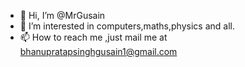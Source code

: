 - 👋 Hi, I’m @MrGusain
- 👀 I’m interested in computers,maths,physics and all.
- 📫 How to reach me ,just mail me at bhanupratapsinghgusain1@gmail.com

<!---
MrGusain/MrGusain is a ✨ special ✨ repository because its `README.md` (this file) appears on your GitHub profile.
You can click the Preview link to take a look at your changes.
--->
